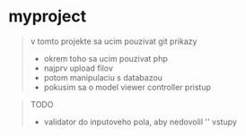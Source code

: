 # myproject
>v tomto projekte sa ucim pouzivat git prikazy
>- okrem toho sa ucim pouzivat php
>- najprv upload filov
>- potom manipulaciu s databazou
>- pokusim sa o model viewer controller pristup

>TODO
>- validator do inputoveho pola, aby nedovolil '' vstupy
